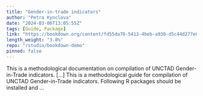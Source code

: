 ```yaml
---
title: "Gender-in-trade indicators"
author: "Petra Kynclova"
date: "2024-03-06T13:05:55Z"
tags: [Guide, Package]
link: "https://bookdown.org/content/fd55da70-5413-4beb-a930-d5c44d277e07/"
length_weight: "3.8%"
repo: "rstudio/bookdown-demo"
pinned: false
---
```


This is a methodological documentation on compilation of UNCTAD Gender-in-Trade indicators. [...] This is a methodological guide for compilation of UNCTAD Gender-in-Trade indicators. Following R packages should be installed and ...
